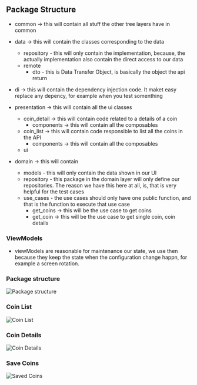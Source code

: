 
## Package Structure ##

- common -> this will contain all stuff the other tree layers have in common

- data -> this will contain the classes corresponding to the data
  - repository - this will only contain the implementation, because, the actually implementation also contain the direct access to our data 
  - remote
    - dto - this is Data Transfer Object, is basically the object the api return

- di -> this will contain the dependency injection code. It maket easy replace any depency, for example when you test somenthing

- presentation -> this will contain all the ui classes
    - coin_detail -> this will contain code related to a details of a coin
      - components -> this will contain all the composables 
    - coin_list -> this will contain code responsible to list all the coins in the API
      - components -> this will contain all the composables
    - ui

- domain -> this will contain 
  - models - this will only contain the data shown in our UI
  - repository - this package in the domain layer will only define our repositories. The reason we have this here at all, is, that is very helpful for the test cases
  - use_cases - the use cases should only have one public function, and that is the function to execute that use case
    - get_coins -> this will be the use case to get coins
    - get_coin -> this will be the use case to get single coin, coin details

### ViewModels
  * viewModels are reasonable for maintenance our state, we use then because they keep the state when the configuration change happn, for example a screen rotation. 

### Package structure
![Package structure](assets/Captura%20de%20tela%202021-09-27%20181349.png?raw=true)

### Coin List
![Coin List](assets/Captura%20de%20tela%202021-09-27%20183120.png?raw=true)

### Coin Details
![Coin Details](assets/Captura%20de%20tela%202021-09-27%20183816.png?raw=true)

### Save Coins
![Saved Coins](assets/Captura%20de%20tela%202021-09-27%20183713.png?raw=true)
